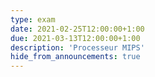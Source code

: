 ```yaml
---
type: exam
date: 2021-02-25T12:00:00+1:00
due: 2021-03-13T12:00:00+1:00
description: 'Processeur MIPS'
hide_from_announcements: true
---
```


